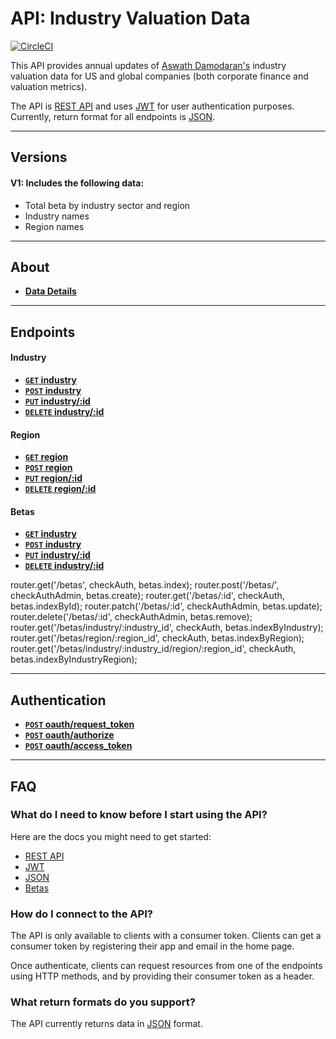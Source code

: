 # API: Industry Valuation Data

[![CircleCI](https://circleci.com/gh/jdiejim/BYOB.svg?style=svg)](https://circleci.com/gh/jdiejim/BYOB)

This API provides annual updates of [Aswath Damodaran's](http://pages.stern.nyu.edu/~adamodar/) industry valuation data for US and global companies (both corporate finance and valuation metrics).

The API is [REST API](http://en.wikipedia.org/wiki/Representational_State_Transfer "RESTful")
and uses [JWT](https://jwt.io/) for user authentication purposes.
Currently, return format for all endpoints is [JSON](http://json.org/ "JSON").

***

## Versions

#### V1: Includes the following data:
 * Total beta by industry sector and region
 * Industry names
 * Region names

***

## About

- **[Data Details](https://github.com/jdiejim/BYOB/blob/master/docs/about/about_data.md)**

***

## Endpoints

#### Industry

- **[<code>GET</code> industry](https://github.com/jdiejim/BYOB/blob/master/docs/endpoints/get_industry.md)**
- **[<code>POST</code> industry](https://github.com/jdiejim/BYOB/blob/master/docs/endpoints/post_industry.md)**
- **[<code>PUT</code> industry/:id](https://github.com/jdiejim/BYOB/blob/master/docs/endpoints/put_industry.md)**
- **[<code>DELETE</code> industry/:id](https://github.com/jdiejim/BYOB/blob/master/docs/endpoints/delete_industry.md)**

#### Region

- **[<code>GET</code> region](https://github.com/jdiejim/BYOB/blob/master/docs/endpoints/get_region.md)**
- **[<code>POST</code> region](https://github.com/jdiejim/BYOB/blob/master/docs/endpoints/post_region.md)**
- **[<code>PUT</code> region/:id](https://github.com/jdiejim/BYOB/blob/master/docs/endpoints/put_region.md)**
- **[<code>DELETE</code> region/:id](https://github.com/jdiejim/BYOB/blob/master/docs/endpoints/delete_region.md)**

#### Betas

- **[<code>GET</code> industry](https://github.com/jdiejim/BYOB/blob/master/docs/endpoints/get_industry.md)**
- **[<code>POST</code> industry](https://github.com/jdiejim/BYOB/blob/master/docs/endpoints/post_industry.md)**
- **[<code>PUT</code> industry/:id](https://github.com/jdiejim/BYOB/blob/master/docs/endpoints/put_industry.md)**
- **[<code>DELETE</code> industry/:id](https://github.com/jdiejim/BYOB/blob/master/docs/endpoints/delete_industry.md)**

router.get('/betas', checkAuth, betas.index);
router.post('/betas/', checkAuthAdmin, betas.create);
router.get('/betas/:id', checkAuth, betas.indexById);
router.patch('/betas/:id', checkAuthAdmin, betas.update);
router.delete('/betas/:id', checkAuthAdmin, betas.remove);
router.get('/betas/industry/:industry_id', checkAuth, betas.indexByIndustry);
router.get('/betas/region/:region_id', checkAuth, betas.indexByRegion);
router.get('/betas/industry/:industry_id/region/:region_id', checkAuth, betas.indexByIndustryRegion);

***

## Authentication

- **[<code>POST</code> oauth/request_token](https://github.com/500px/api-documentation/blob/master/authentication/POST_oauth_requesttoken.md)**
- **[<code>POST</code> oauth/authorize](https://github.com/500px/api-documentation/blob/master/authentication/POST_oauth_authorize.md)**
- **[<code>POST</code> oauth/access_token](https://github.com/500px/api-documentation/blob/master/authentication/POST_oauth_accesstoken.md)**

***

## FAQ

### What do I need to know before I start using the API?

Here are the docs you might need to get started:

- [REST API](http://en.wikipedia.org/wiki/Representational_State_Transfer "RESTful")
- [JWT](https://jwt.io/)
- [JSON](http://json.org)
- [Betas](http://www.investopedia.com/terms/b/beta.asp)

### How do I connect to the API?

The API is only available to clients with a consumer token. Clients can get a consumer token by registering their app and email in the home page.

Once authenticate, clients can request resources from one of the endpoints using HTTP methods, and by providing their consumer token as a header.



### What return formats do you support?

The API currently returns data in [JSON](http://json.org/ "JSON") format.
